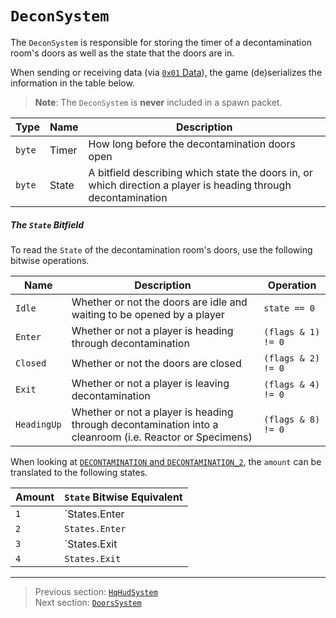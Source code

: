 # `DeconSystem`

The `DeconSystem` is responsible for storing the timer of a decontamination room's doors as well as the state that the doors are in.

When sending or receiving data (via [`0x01` Data](../03_gamedata_and_gamedatato_message_types/01_data.md)), the game (de)serializes the information in the table below.

> **Note**: The `DeconSystem` is **never** included in a spawn packet.

| Type | Name | Description |
| --- | --- | --- |
| `byte` | Timer | How long before the decontamination doors open |
| `byte` | State | A bitfield describing which state the doors in, or which direction a player is heading through decontamination |

##### The `State` Bitfield

To read the `State` of the decontamination room's doors, use the following bitwise operations.

| Name | Description | Operation |
| --- | --- | --- |
| `Idle` | Whether or not the doors are idle and waiting to be opened by a player | `state == 0` |
| `Enter` | Whether or not a player is heading through decontamination | `(flags & 1) != 0` |
| `Closed` | Whether or not the doors are closed | `(flags & 2) != 0` |
| `Exit` | Whether or not a player is leaving decontamination | `(flags & 4) != 0` |
| `HeadingUp` | Whether or not a player is heading through decontamination into a cleanroom (i.e. Reactor or Specimens) | `(flags & 8) != 0` |

When looking at [`DECONTAMINATION` and `DECONTAMINATION_2`](../04_rpc_message_types/28_repairsystem.md#decontamination-and-decontamination_2), the `amount` can be translated to the following states.

| Amount | `State` Bitwise Equivalent |
| --- | --- |
| `1` | `States.Enter | States.HeadingUp` |
| `2` | `States.Enter` |
| `3` | `States.Exit | States.HeadingUp` |
| `4` | `States.Exit` |

---

> Previous section: [`HqHudSystem`](09_hqhudsystem.md)<br>
> Next section: [`DoorsSystem`](11_doorssystem.md)
